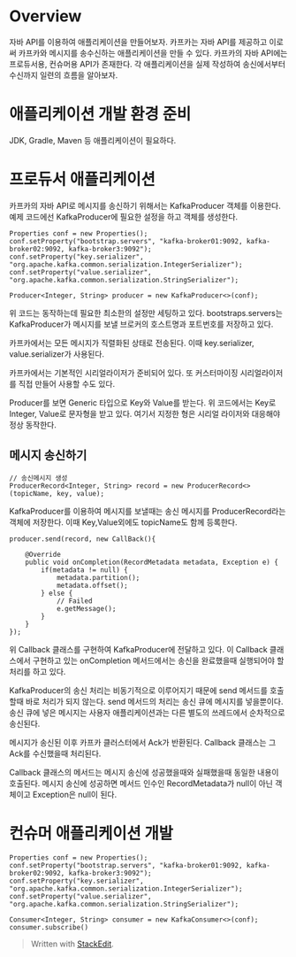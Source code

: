 # Overview

자바 API를 이용하여 애플리케이션을 만들어보자. 카프카는 자바 API를 제공하고 이로써 카프카와 메시지를 송수신하는 애플리케이션을 만들 수 있다. 카프카의 자바 API에는 프로듀서용, 컨슈머용 API가 존재한다. 각 애플리케이션을 실제 작성하여 송신에서부터 수신까지 일련의 흐름을 알아보자. 

# 애플리케이션 개발 환경 준비

JDK, Gradle, Maven 등 애플리케이션이 필요하다. 

# 프로듀서 애플리케이션

카프카의 자바 API로 메시지를 송신하기 위해서는 KafkaProducer 객체를 이용한다. 예제 코드에선 KafkaProducer에 필요한 설정을 하고 객체를 생성한다. 

```
Properties conf = new Properties();
conf.setProperty("bootstrap.servers", "kafka-broker01:9092, kafka-broker02:9092, kafka-broker3:9092");
conf.setProperty("key.serializer", "org.apache.kafka.common.serialization.IntegerSerializer");
conf.setProperty("value.serializer", "org.apache.kafka.common.serialization.StringSerializer");

Producer<Integer, String> producer = new KafkaProducer<>(conf);
```

위 코드는 동작하는데 필요한 최소한의 설정만 세팅하고 있다. 
bootstraps.servers는 KafkaProducer가 메시지를 보낼 브로커의 호스트명과 포트번호를 저장하고 있다. 

카프카에서는 모든 메시지가 직렬화된 상태로 전송된다. 이때 key.serializer, value.serializer가 사용된다. 

카프카에서는 기본적인 시리얼라이저가 준비되어 있다. 또 커스터마이징 시리얼라이저를 직접 만들어 사용할 수도 있다. 

Producer를 보면 Generic 타입으로 Key와 Value를 받는다. 위 코드에서는 Key로 Integer, Value로 문자형을 받고 있다. 여기서 지정한 형은 시리얼 라이저와 대응해야 정상 동작한다. 

## 메시지 송신하기 

```
// 송신메시지 생성
ProducerRecord<Integer, String> record = new ProducerRecord<>(topicName, key, value);
```

KafkaProducer를 이용하여 메시지를 보낼때는 송신 메시지를 ProducerRecord라는 객체에 저장한다. 이때 Key,Value외에도 topicName도 함께 등록한다. 

```
producer.send(record, new CallBack(){

	@Override
	public void onCompletion(RecordMetadata metadata, Exception e) {
		if(metadata != null) {
			metadata.partition();
			metadata.offset();
		} else { 
			// Failed 
			e.getMessage();
		}
	}
});
```

위 Callback 클래스를 구현하여 KafkaProducer에 전달하고 있다. 이 Callback 클래스에서 구현하고 있는 onCompletion 메서드에서는 송신을 완료했을때 실행되어야 할 처리를 하고 있다. 

KafkaProducer의 송신 처리는 비동기적으로 이루어지기 때문에 send 메서드를 호출할때 바로 처리가 되지 않는다. send 메서드의 처리는 송신 큐에 메시지를 넣을뿐이다. 송신 큐에 넣은 메시지는 사용자 애플리케이션과는 다른 별도의 쓰레드에서 순차적으로 송신된다. 

메시지가 송신된 이후 카프카 클러스터에서 Ack가 반환된다. Callback 클래스는 그 Ack를 수신했을때 처리된다. 

Callback 클래스의 메서드는 메시지 송신에 성공했을때와 실패했을때 동일한 내용이 호출된다. 메시지 송신에 성공하면 메서드 인수인 RecordMetadata가 null이 아닌 객체이고 Exception은 null이 된다.

# 컨슈머 애플리케이션 개발

```
Properties conf = new Properties();
conf.setProperty("bootstrap.servers", "kafka-broker01:9092, kafka-broker02:9092, kafka-broker3:9092");
conf.setProperty("key.serializer", "org.apache.kafka.common.serialization.IntegerSerializer");
conf.setProperty("value.serializer", "org.apache.kafka.common.serialization.StringSerializer");

Consumer<Integer, String> consumer = new KafkaConsumer<>(conf);
consumer.subscribe()
```



> Written with [StackEdit](https://stackedit.io/).
<!--stackedit_data:
eyJoaXN0b3J5IjpbMTUwOTc5MjUxNywtNzU5NjE2MjEzLDcyMT
U4NjUzOSwtMTIzMzY5Njc2NywtMTUyNDY3MzksLTEyMTg0NzU1
NSw0NDg5MDQzM119
-->